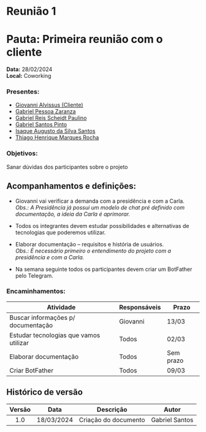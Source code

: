 # Reunião 1

# Pauta: Primeira reunião com o cliente

**Data:** 28/02/2024  
**Local:** Coworking  

### Presentes:
- [Giovanni Alvissus (Cliente)](https://github.com/giovanni1106)<br>
- [Gabriel Pessoa Zaranza](https://github.com/GZaranza)<br>
- [Gabriel Reis Scheidt Paulino](https://github.com/Gxaite)<br>
- [Gabriel Santos Pinto](https://github.com/GabrielSPinto)<br>
- [Isaque Augusto da Silva Santos](https://github.com/seraphritt)<br>
- [Thiago Henrique Marques Rocha](https://github.com/ThiagoMarquesAeroespacial)<br>

### Objetivos: 
Sanar dúvidas dos participantes sobre o projeto  

## Acompanhamentos e definições:  

- Giovanni vai verificar a demanda com a presidência e com a Carla.  
  *Obs.: A Presidência já possui um modelo de chat pré definido com documentação, a ideia da Carla é aprimorar.*

- Todos os integrantes devem estudar possibilidades e alternativas de tecnologias que poderemos utilizar.

- Elaborar documentação – requisitos e história de usuários.  
  *Obs.: É necessário primeiro o entendimento do projeto com a presidência e com a Carla.*

- Na semana seguinte todos os participantes devem criar um BotFather pelo Telegram.

### Encaminhamentos:

| Atividade                            | Responsáveis | Prazo   |
|--------------------------------------|--------------|---------|
| Buscar informações p/ documentação   | Giovanni     | 13/03   |
| Estudar tecnologias que vamos utilizar | Todos      | 02/03   |
| Elaborar documentação                | Todos        | Sem prazo |
| Criar BotFather                      | Todos        | 09/03   |


## Histórico de versão

| Versão |    Data    |                       Descrição                       |      Autor       |
| :----: | :--------: | :---------------------------------------------------: | :--------------: |
|  1.0   | 18/03/2024 |           Criação do documento                        |  Gabriel Santos  |